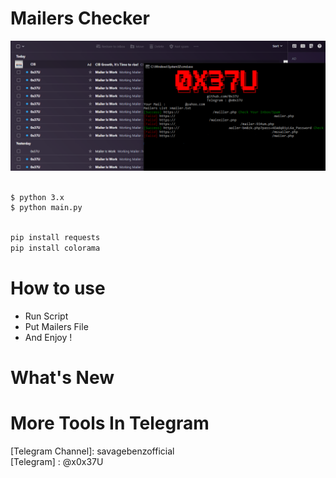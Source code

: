 
# Mailers Checker

![](./img.PNG)

```bash

$ python 3.x
$ python main.py

```
```python

pip install requests
pip install colorama

```
# How to use
 - Run Script
 - Put Mailers File
 - And Enjoy !


# What's New

<h1>More Tools In Telegram</h1>
[Telegram Channel]: savagebenzofficial <br>
[Telegram] : @x0x37U
